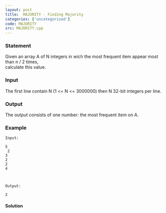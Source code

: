 ```yaml
---
layout: post
title:  MAJORITY - Finding Majority
categories: ['uncategorized']
code: MAJORITY
src: MAJORITY.cpp
---
```


### **Statement**

Given an array A of N integers in wich the most frequent item appear most than
n / 2 times,  
calculate this value.

### Input

The first line contain N (1 <= N <= 3000000) then N 32-bit integers per line.

### Output

The output consists of one number: the most frequent item on A.

### Example

    
    
    Input:
    5  
     2  
    3  
    2  
    2  
    4
    
    Output:
    2



#### **Solution**



